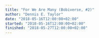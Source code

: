 ```yaml
---
title: "For We Are Many (Bobiverse, #2)"
author: "Dennis E. Taylor"
date: "2018-05-16T12:00:00+02:00"
started: "2018-05-16T12:00:00+02:00"
finished: "2018-05-27T12:00:00+02:00"
---
```

